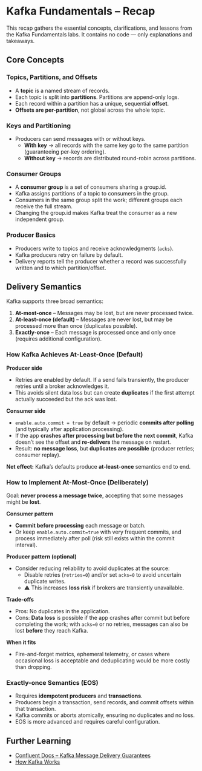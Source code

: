 # Kafka Fundamentals – Recap

This recap gathers the essential concepts, clarifications, and lessons from the Kafka Fundamentals labs. It contains no code — only explanations and takeaways.

## Core Concepts

### Topics, Partitions, and Offsets
- A **topic** is a named stream of records.
- Each topic is split into **partitions**. Partitions are append-only logs.
- Each record within a partition has a unique, sequential **offset**.
- **Offsets are per-partition**, not global across the whole topic.

### Keys and Partitioning
- Producers can send messages with or without keys.
  - **With key** → all records with the same key go to the same partition (guaranteeing per-key ordering).
  - **Without key** → records are distributed round-robin across partitions.

### Consumer Groups
- A **consumer group** is a set of consumers sharing a group.id.
- Kafka assigns partitions of a topic to consumers in the group.
- Consumers in the same group split the work; different groups each receive the full stream.
- Changing the group.id makes Kafka treat the consumer as a new independent group.

### Producer Basics
- Producers write to topics and receive acknowledgments (`acks`).
- Kafka producers retry on failure by default.
- Delivery reports tell the producer whether a record was successfully written and to which partition/offset.

## Delivery Semantics

Kafka supports three broad semantics:

1. **At-most-once** – Messages may be lost, but are never processed twice.  
2. **At-least-once (default)** – Messages are never lost, but may be processed more than once (duplicates possible).  
3. **Exactly-once** – Each message is processed once and only once (requires additional configuration).

### How Kafka Achieves At-Least-Once (Default)

**Producer side**
- Retries are enabled by default. If a send fails transiently, the producer retries until a broker acknowledges it.
- This avoids silent data loss but can create **duplicates** if the first attempt actually succeeded but the ack was lost.

**Consumer side**
- `enable.auto.commit = true` by default → periodic **commits after polling** (and typically after application processing).
- If the app **crashes after processing but before the next commit**, Kafka doesn’t see the offset and **re-delivers** the message on restart.
- Result: **no message loss**, but **duplicates are possible** (producer retries; consumer replay).

**Net effect:** Kafka’s defaults produce **at-least-once** semantics end to end.

### How to Implement At-Most-Once (Deliberately)

Goal: **never process a message twice**, accepting that some messages might be **lost**.

**Consumer pattern**
- **Commit before processing** each message or batch.
- Or keep `enable.auto.commit=true` with very frequent commits, and process immediately after poll (risk still exists within the commit interval).

**Producer pattern (optional)**
- Consider reducing reliability to avoid duplicates at the source:
  - Disable retries (`retries=0`) and/or set `acks=0` to avoid uncertain duplicate writes.
  - ⚠️ This increases **loss risk** if brokers are transiently unavailable.

**Trade-offs**
- Pros: No duplicates in the application.
- Cons: **Data loss** is possible if the app crashes after commit but before completing the work; with `acks=0` or no retries, messages can also be lost **before** they reach Kafka.

**When it fits**
- Fire-and-forget metrics, ephemeral telemetry, or cases where occasional loss is acceptable and deduplicating would be more costly than dropping.

### Exactly-once Semantics (EOS)

- Requires **idempotent producers** and **transactions**.
- Producers begin a transaction, send records, and commit offsets within that transaction.
- Kafka commits or aborts atomically, ensuring no duplicates and no loss.
- EOS is more advanced and requires careful configuration.

## Further Learning
- [Confluent Docs – Kafka Message Delivery Guarantees](https://docs.confluent.io/kafka/design/delivery-semantics.html#ak-message-delivery-guarantees)
- [How Kafka Works](https://www.youtube.com/watch?v=jY02MB-sz8I)
